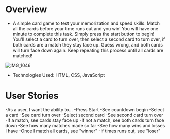 # Overview
- A simple card game to test your memorization and speed skills. Match all the cards before your time runs out and you win! You will have one minute to complete this task. Simply press the start button to begin! You'll select a card to turn over, then select a second card to turn over, if both cards are a match they stay face up. Guess wrong, and both cards will turn face down again. Keep repeating this process until all cards are matched!



![IMG_1046](https://github.com/DannyJN105/Remember-Me-SEI/assets/135389890/9209c59d-d0a9-4ea4-9b1a-5ca3df229e95)









- Technologies Used: HTML, CSS, JavaScript

# User Stories
-As a user, I want the ability to...
-Press Start
-See countdown begin
-Select a card
-See card turn over
-Select second card
-See second card turn over
-If a match, see cards stay face up
-If not a match, see both cards turn face down
-See how many matches made so far
-See how many wins and losses I have
-Once I match all cards, see "winner" 
-If times runs out, see "loser" 




